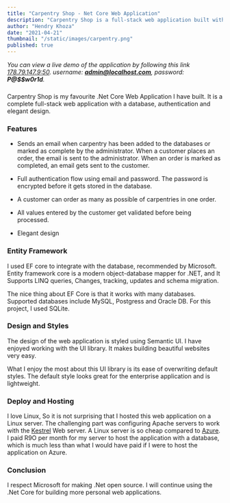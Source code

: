 ```yaml
---
title: "Carpentry Shop - Net Core Web Application"
description: "Carpentry Shop is a full-stack web application built with a .Net core framework and SQLite database. The application allows users to order carpentry online and notify them when ready to collect."
author: "Hendry Khoza"
date: "2021-04-21"
thumbnail: "/static/images/carpentry.png"
published: true
---
```



*You can view a live demo of the application by following this link
[178.79.147.9:50](http://178.79.147.9:50/). username: **admin@localhost.com**, password: **P@$$w0r1d**.*

###

Carpentry Shop is my favourite .Net Core Web Application I have built. It is a
complete full-stack web application with a database, authentication and elegant
design.

### Features

 * Sends an email when carpentry has been added to the databases or marked as
   complete by the administrator. When a customer places an order, the email is
   sent to the administrator. When an order is marked as completed, an email
   gets sent to the customer.

 * Full authentication flow using email and password. The password is encrypted
   before it gets stored in the database.

 * A customer can order as many as possible of carpentries in one order.

 * All values entered by the customer get validated before being processed.

 * Elegant design


### Entity Framework

I used  EF core to integrate with the database, recommended by Microsoft.
Entity framework core is a modern object-database mapper for .NET, and It
Supports LINQ queries, Changes, tracking, updates and schema migration.


The nice thing about EF Core is that it works with many databases. Supported
databases include MySQL, Postgress and Oracle DB. For this project, I used
SQLite.

### Design and Styles

The design of the web application is styled using Semantic UI. I have enjoyed
working with the UI library. It makes building beautiful websites very easy.

What I enjoy the most about this UI library is its ease of overwriting default
styles. The default style looks great for the enterprise application and is
lightweight.


### Deploy and Hosting

I love Linux, So it is not surprising that I hosted this web application on a
Linux server. The challenging part was configuring Apache servers to work with
the
[Kestrel](https://learn.microsoft.com/en-us/aspnet/core/fundamentals/servers/kestrel?view=aspnetcore-7.0)
Web server. A Linux server is so cheap compared to
[Azure](https://azure.microsoft.com/en-us/). I paid
R9O per month for my server to host the application with a database, which is
much less than what I would have paid if I were to host the application on
Azure.

### Conclusion

I respect Microsoft for making .Net open source. I will continue using the .Net
Core for building more personal web applications.
